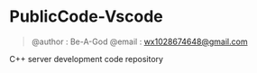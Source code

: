 # PublicCode-Vscode

> @author : Be-A-God
> @email : wx1028674648@gmail.com

  C++ server development code repository
